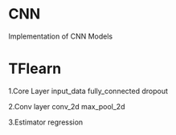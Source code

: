 # CNN
  Implementation of CNN Models
# TFlearn
  
  1.Core Layer
    input_data
    fully_connected
    dropout
  
  2.Conv layer
    conv_2d
    max_pool_2d
  
  3.Estimator
    regression
    
